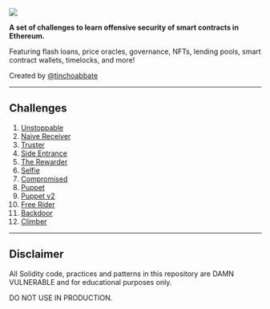 ![](cover.png)

**A set of challenges to learn offensive security of smart contracts in Ethereum.**

Featuring flash loans, price oracles, governance, NFTs, lending pools, smart contract wallets, timelocks, and more!

Created by [@tinchoabbate](https://twitter.com/tinchoabbate)

---
## Challenges

1. [Unstoppable](./test/01-unstoppable)
2. [Naive Receiver](./test/02-naive-receiver)
3. [Truster](./test/03-truster)
4. [Side Entrance](./test/04-side-entrance)
5. [The Rewarder](./test/05-the-rewarder)
6. [Selfie](./test/06-selfie)
7. [Compromised](./test/07-compromised)
8. [Puppet](./test/08-puppet)
9. [Puppet v2](./test/09-puppet-v2)
10. [Free Rider](./test/10-free-rider)
11. [Backdoor](./test/11-backdoor)
12. [Climber](./test/12-climber)

---
## Disclaimer

All Solidity code, practices and patterns in this repository are DAMN VULNERABLE and for educational purposes only.

DO NOT USE IN PRODUCTION.
